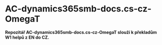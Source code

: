 # AC-dynamics365smb-docs.cs-cz-OmegaT
**Repozitář AC-dynamics365smb-docs.cs-cz-OmegaT slouží k překladům W1 helpů z EN do CZ.**
